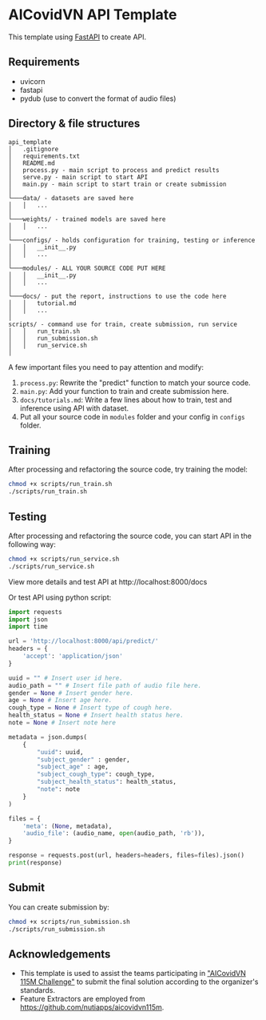 # AICovidVN API Template

This template using [FastAPI](https://fastapi.tiangolo.com/) to create API.

## Requirements
* uvicorn
* fastapi
* pydub (use to convert the format of audio files)

## Directory & file structures


```
api_template
│   .gitignore
│   requirements.txt
│   README.md
│   process.py - main script to process and predict results
│   serve.py - main script to start API
│   main.py - main script to start train or create submission
│
└───data/ - datasets are saved here
│   │   ...
│
└───weights/ - trained models are saved here
│   │   ...
│
└───configs/ - holds configuration for training, testing or inference
│   │   __init__.py
│   │   ...
│
└───modules/ - ALL YOUR SOURCE CODE PUT HERE
│   │   __init__.py
│   │   ...
│
└───docs/ - put the report, instructions to use the code here
│   │   tutorial.md
│   │   ...
│
scripts/ - command use for train, create submission, run service
│   │   run_train.sh
│   │   run_submission.sh
│   │   run_service.sh
│
```

A few important files you need to pay attention and modify:
1. `process.py`: Rewrite the "predict" function to match your source code.
2. `main.py`: Add your function to train and create submission here.
3. `docs/tutorials.md`: Write a few lines about how to train, test and inference using API with dataset.
4. Put all your source code in `modules` folder and your config in `configs` folder.

## Training

After processing and refactoring the source code, try training the model:

```bash
chmod +x scripts/run_train.sh
./scripts/run_train.sh
```

## Testing

After processing and refactoring the source code, you can start API in the following way:

```bash
chmod +x scripts/run_service.sh
./scripts/run_service.sh
```

View more details and test API at http://localhost:8000/docs

Or test API using python script:
```python
import requests
import json
import time

url = 'http://localhost:8000/api/predict/'
headers = {
    'accept': 'application/json'
}

uuid = "" # Insert user id here.
audio_path = "" # Insert file path of audio file here.
gender = None # Insert gender here.
age = None # Insert age here.
cough_type = None # Insert type of cough here.
health_status = None # Insert health status here.
note = None # Insert note here

metadata = json.dumps(
    {
        "uuid": uuid,
        "subject_gender" : gender,
        "subject_age" : age,
        "subject_cough_type": cough_type,
        "subject_health_status": health_status,
        "note": note
    }
)

files = {
    'meta': (None, metadata),
    'audio_file': (audio_name, open(audio_path, 'rb')),
}

response = requests.post(url, headers=headers, files=files).json()
print(response)
```

## Submit
You can create submission by:

```bash
chmod +x scripts/run_submission.sh
./scripts/run_submission.sh
```

## Acknowledgements
- This template is used to assist the teams participating in ["AICovidVN 115M Challenge"](https://aihub.vn/competitions/22) to submit the final solution according to the organizer's standards.
- Feature Extractors are employed from https://github.com/nutiapps/aicovidvn115m.
